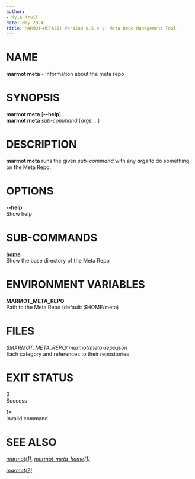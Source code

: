 ```yaml
---
author:
- Kyle Krull
date: May 2024
title: MARMOT-META(1) Version 0.5.4 \| Meta Repo Management Tool
---
```


# NAME

**marmot meta** - Information about the meta repo

# SYNOPSIS

**marmot meta** \[**\--help**\]\
**marmot meta** *sub-command* \[*args* ...\]

# DESCRIPTION

**marmot meta** runs the given *sub-command* with any *args* to do
something on the Meta Repo.

# OPTIONS

**\--help**  
Show help

# SUB-COMMANDS

[**home**](./marmot-meta-home.1.md)  
Show the base directory of the Meta Repo

# ENVIRONMENT VARIABLES

**MARMOT_META_REPO**  
Path to the Meta Repo (default: \$HOME/meta)

# FILES

*\$MARMOT_META_REPO/.marmot/meta-repo.json*  
Each category and references to their repositories

# EXIT STATUS

0  
Success

1+  
Invalid command

# SEE ALSO

[*marmot(1)*](./marmot.1.md),
[*marmot-meta-home(1)*](./marmot-meta-home.1.md)

[*marmot(7)*](./marmot.7.md)
